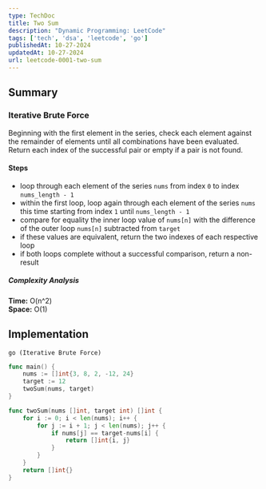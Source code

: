 ```yaml
---
type: TechDoc
title: Two Sum
description: "Dynamic Programming: LeetCode"
tags: ['tech', 'dsa', 'leetcode', 'go']
publishedAt: 10-27-2024
updatedAt: 10-27-2024
url: leetcode-0001-two-sum
---
```

## Summary
### Iterative Brute Force
Beginning with the first element in the series, check each element against the remainder of 
elements until all combinations have been evaluated.  
Return each index of the successful pair or empty if a pair is not found.

#### Steps
- loop through each element of the series `nums` from index `0` to index `nums_length - 1`
- within the first loop, loop again through each element of the series `nums` this time 
starting from index `1` until `nums_length - 1`
- compare for equality the inner loop value of `nums[n]` with the difference of the outer loop 
`nums[n]` subtracted from `target`
- if these values are equivalent, return the two indexes of each respective loop
- if both loops complete without a successful comparison, return a non-result

##### Complexity Analysis
**Time:** O(n^2)  
**Space:** O(1)

## Implementation
`go (Iterative Brute Force)`
```go
func main() {
	nums := []int{3, 8, 2, -12, 24}
	target := 12
	twoSum(nums, target)
}

func twoSum(nums []int, target int) []int {
	for i := 0; i < len(nums); i++ {
		for j := i + 1; j < len(nums); j++ {
			if nums[j] == target-nums[i] {
				return []int{i, j}
			}
		}
	}
	return []int{}
}
```
<!--`js (Iterative Brute Force)`-->
<!--```js-->
<!--function main() {-->
<!--    let nums = [3, 8, 2, -12, 24];-->
<!--    let target = 12;-->
<!---->
<!--    twoSum(nums, target);-->
<!--};-->
<!---->
<!--function twoSum(nums, target) {-->
<!--    for (let i = 0; i < nums.length; i++) {-->
<!--        for (let j = i + 1; j < nums.length; j++) {-->
<!--            if (nums[j] === target - nums[i]) {-->
<!--                return [i, j];-->
<!--            }-->
<!--        }-->
<!--    }-->
<!--    return [];-->
<!--};-->
<!---->
<!--main();-->
<!--```-->

<!--`rust (Iterative Brute Force)`-->
<!--```rust-->
<!--fn main() {-->
<!--    let nums = vec![3, 8, 2, -12, 24];-->
<!--    let target: i32 = 12;-->
<!---->
<!--    two_sum(&nums, &target);-->
<!--}-->
<!---->
<!--fn two_sum(nums: &Vec<i32>, target: &i32) -> Vec<i32> {-->
<!--    for i in 0..nums.len() {-->
<!--        for j in (i + 1)..nums.len() {-->
<!--            if nums[i] == target - nums[j] {-->
<!--                let index_i: i32 = i.try_into().unwrap();-->
<!--                let index_j: i32 = j.try_into().unwrap();-->
<!--                return vec![index_i, index_j];-->
<!--            }-->
<!--        }-->
<!--    }-->
<!--    return Vec::new();-->
<!--}-->
<!--```-->

